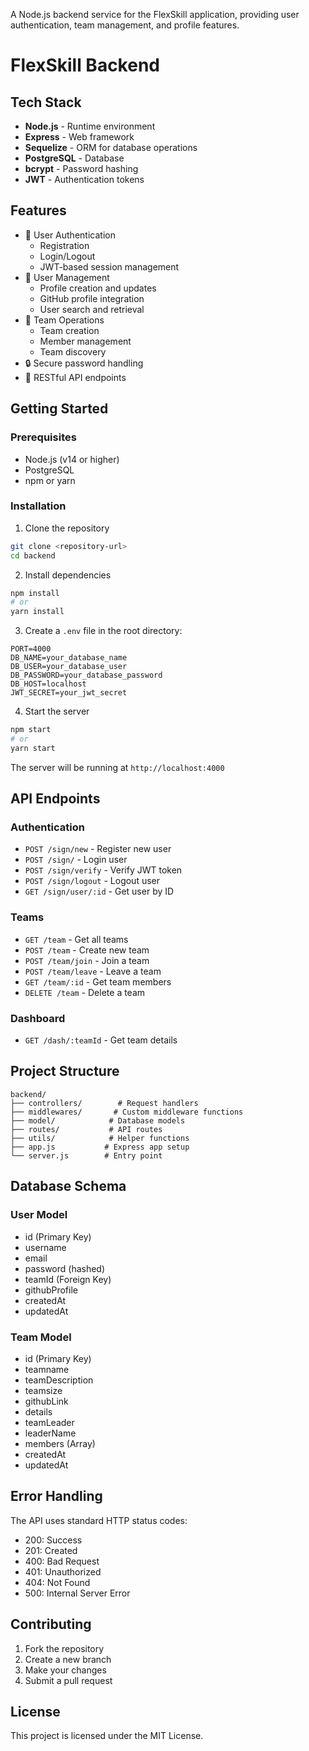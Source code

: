 A Node.js backend service for the FlexSkill application, providing user authentication, team management, and profile features.

# FlexSkill Backend

## Tech Stack

- **Node.js** - Runtime environment
- **Express** - Web framework
- **Sequelize** - ORM for database operations
- **PostgreSQL** - Database
- **bcrypt** - Password hashing
- **JWT** - Authentication tokens

## Features

- 🔐 User Authentication
  - Registration
  - Login/Logout
  - JWT-based session management
- 👥 User Management
  - Profile creation and updates
  - GitHub profile integration
  - User search and retrieval
- 🤝 Team Operations
  - Team creation
  - Member management
  - Team discovery
- 🔒 Secure password handling
- 🎯 RESTful API endpoints

## Getting Started

### Prerequisites

- Node.js (v14 or higher)
- PostgreSQL
- npm or yarn

### Installation

1. Clone the repository
```bash
git clone <repository-url>
cd backend
```

2. Install dependencies
```bash
npm install
# or
yarn install
```

3. Create a `.env` file in the root directory:
```env
PORT=4000
DB_NAME=your_database_name
DB_USER=your_database_user
DB_PASSWORD=your_database_password
DB_HOST=localhost
JWT_SECRET=your_jwt_secret
```

4. Start the server
```bash
npm start
# or
yarn start
```

The server will be running at `http://localhost:4000`

## API Endpoints

### Authentication
- `POST /sign/new` - Register new user
- `POST /sign/` - Login user
- `POST /sign/verify` - Verify JWT token
- `POST /sign/logout` - Logout user
- `GET /sign/user/:id` - Get user by ID

### Teams
- `GET /team` - Get all teams
- `POST /team` - Create new team
- `POST /team/join` - Join a team
- `POST /team/leave` - Leave a team
- `GET /team/:id` - Get team members
- `DELETE /team` - Delete a team

### Dashboard
- `GET /dash/:teamId` - Get team details

## Project Structure

```
backend/
├── controllers/        # Request handlers
├── middlewares/       # Custom middleware functions
├── model/            # Database models
├── routes/           # API routes
├── utils/            # Helper functions
├── app.js           # Express app setup
└── server.js        # Entry point
```

## Database Schema

### User Model
- id (Primary Key)
- username
- email
- password (hashed)
- teamId (Foreign Key)
- githubProfile
- createdAt
- updatedAt

### Team Model
- id (Primary Key)
- teamname
- teamDescription
- teamsize
- githubLink
- details
- teamLeader
- leaderName
- members (Array)
- createdAt
- updatedAt

## Error Handling

The API uses standard HTTP status codes:
- 200: Success
- 201: Created
- 400: Bad Request
- 401: Unauthorized
- 404: Not Found
- 500: Internal Server Error

## Contributing

1. Fork the repository
2. Create a new branch
3. Make your changes
4. Submit a pull request

## License

This project is licensed under the MIT License. 
